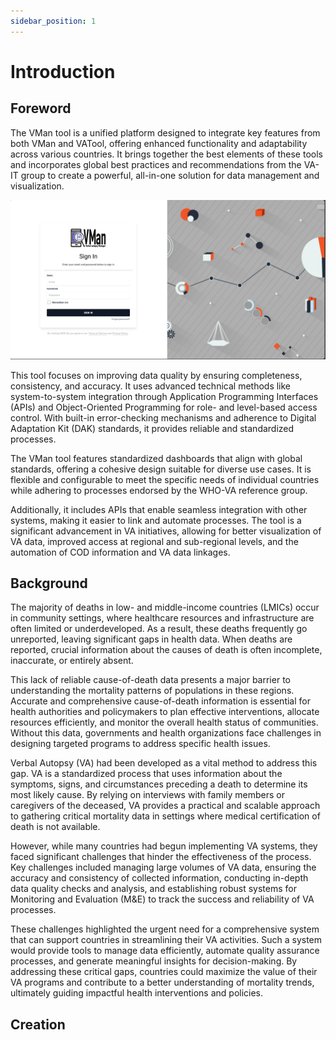 ```yaml
---
sidebar_position: 1
---
```


# Introduction
## Foreword

The VMan tool is a unified platform designed to integrate key features from both VMan and VATool, offering enhanced functionality and adaptability across various countries. It brings together the best elements of these tools and incorporates global best practices and recommendations from the VA-IT group to create a powerful, all-in-one solution for data management and visualization.

![Dashboard image 1](./img/dashboard/vmanlogin.jpg)

This tool focuses on improving data quality by ensuring completeness, consistency, and accuracy. It uses advanced technical methods like system-to-system integration through Application Programming Interfaces (APIs) and Object-Oriented Programming for role- and level-based access control. With built-in error-checking mechanisms and adherence to Digital Adaptation Kit (DAK) standards, it provides reliable and standardized processes.

The VMan tool features standardized dashboards that align with global standards, offering a cohesive design suitable for diverse use cases. It is flexible and configurable to meet the specific needs of individual countries while adhering to processes endorsed by the WHO-VA reference group.

Additionally, it includes APIs that enable seamless integration with other systems, making it easier to link and automate processes. The tool is a significant advancement in VA initiatives, allowing for better visualization of VA data, improved access at regional and sub-regional levels, and the automation of COD information and VA data linkages.

## Background

The majority of deaths in low- and middle-income countries (LMICs) occur in community settings, where healthcare resources and infrastructure are often limited or underdeveloped. As a result, these deaths frequently go unreported, leaving significant gaps in health data. When deaths are reported, crucial information about the causes of death is often incomplete, inaccurate, or entirely absent.

This lack of reliable cause-of-death data presents a major barrier to understanding the mortality patterns of populations in these regions. Accurate and comprehensive cause-of-death information is essential for health authorities and policymakers to plan effective interventions, allocate resources efficiently, and monitor the overall health status of communities. Without this data, governments and health organizations face challenges in designing targeted programs to address specific health issues.

Verbal Autopsy (VA) had been developed as a vital method to address this gap. VA is a standardized process that uses information about the symptoms, signs, and circumstances preceding a death to determine its most likely cause. By relying on interviews with family members or caregivers of the deceased, VA provides a practical and scalable approach to gathering critical mortality data in settings where medical certification of death is not available.

However, while many countries had begun implementing VA systems, they faced significant challenges that hinder the effectiveness of the process. Key challenges included managing large volumes of VA data, ensuring the accuracy and consistency of collected information, conducting in-depth data quality checks and analysis, and establishing robust systems for Monitoring and Evaluation (M&E) to track the success and reliability of VA processes.

These challenges highlighted the urgent need for a comprehensive system that can support countries in streamlining their VA activities. Such a system would provide tools to manage data efficiently, automate quality assurance processes, and generate meaningful insights for decision-making. By addressing these critical gaps, countries could maximize the value of their VA programs and contribute to a better understanding of mortality trends, ultimately guiding impactful health interventions and policies.

## Creation
